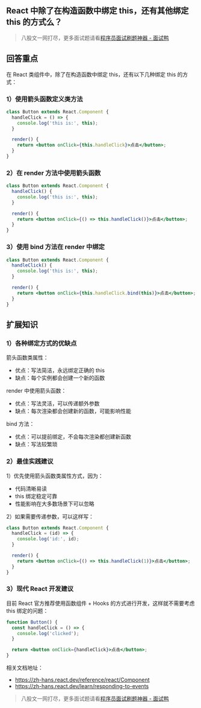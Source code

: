 ## React 中除了在构造函数中绑定 this，还有其他绑定 this 的方式么？
> 八股文一网打尽，更多面试题请看[程序员面试刷题神器 - 面试鸭](https://www.mianshiya.com/)



## 回答重点

在 React 类组件中，除了在构造函数中绑定 this，还有以下几种绑定 this 的方式：

### 1）使用箭头函数定义类方法

```jsx
class Button extends React.Component {
  handleClick = () => {
    console.log('this is:', this);
  }

  render() {
    return <button onClick={this.handleClick}>点击</button>;
  }
}
```

### 2）在 render 方法中使用箭头函数

```jsx
class Button extends React.Component {
  handleClick() {
    console.log('this is:', this);
  }

  render() {
    return <button onClick={() => this.handleClick()}>点击</button>;
  }
}
```

### 3）使用 bind 方法在 render 中绑定

```jsx
class Button extends React.Component {
  handleClick() {
    console.log('this is:', this);
  }

  render() {
    return <button onClick={this.handleClick.bind(this)}>点击</button>;
  }
}
```

## 扩展知识

### 1）各种绑定方式的优缺点

箭头函数类属性：

- 优点：写法简洁，永远绑定正确的 this
- 缺点：每个实例都会创建一个新的函数

render 中使用箭头函数：

- 优点：写法灵活，可以传递额外参数
- 缺点：每次渲染都会创建新的函数，可能影响性能

bind 方法：

- 优点：可以提前绑定，不会每次渲染都创建新函数
- 缺点：写法较繁琐

### 2）最佳实践建议

1）优先使用箭头函数类属性方式，因为：

- 代码清晰易读
- this 绑定稳定可靠
- 性能影响在大多数场景下可以忽略

2）如果需要传递参数，可以这样写：

```jsx
class Button extends React.Component {
  handleClick = (id) => {
    console.log('id:', id);
  }

  render() {
    return <button onClick={() => this.handleClick(1)}>点击</button>;
  }
}
```

### 3）现代 React 开发建议

目前 React 官方推荐使用函数组件 + Hooks 的方式进行开发，这样就不需要考虑 this 绑定的问题：

```jsx
function Button() {
  const handleClick = () => {
    console.log('clicked');
  }

  return <button onClick={handleClick}>点击</button>;
}
```

相关文档地址：

- <https://zh-hans.react.dev/reference/react/Component>
- <https://zh-hans.react.dev/learn/responding-to-events>


> 八股文一网打尽，更多面试题请看[程序员面试刷题神器 - 面试鸭](https://www.mianshiya.com/)